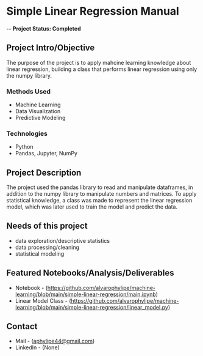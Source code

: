 # Simple Linear Regression Manual


#### -- Project Status: Completed

## Project Intro/Objective
The purpose of the project is to apply mahcine learning knowledge about linear regression, building a class that performs linear regression using only the numpy library.

### Methods Used
* Machine Learning
* Data Visualization
* Predictive Modeling

### Technologies
* Python
* Pandas, Jupyter, NumPy

## Project Description
The project used the pandas library to read and manipulate dataframes, in addition to the numpy library to manipulate numbers and matrices. To apply statistical knowledge, a class was made to represent the linear regression model, which was later used to train the model and predict the data.

## Needs of this project

- data exploration/descriptive statistics
- data processing/cleaning
- statistical modeling
 
## Featured Notebooks/Analysis/Deliverables
* Notebook - (https://github.com/alvarophylipe/machine-learning/blob/main/simple-linear-regression/main.ipynb)
* Linear Model Class - (https://github.com/alvarophylipe/machine-learning/blob/main/simple-linear-regression/linear_model.py)

## Contact
* Mail - (aphylipe44@gmail.com) 
* LinkedIn - (None)